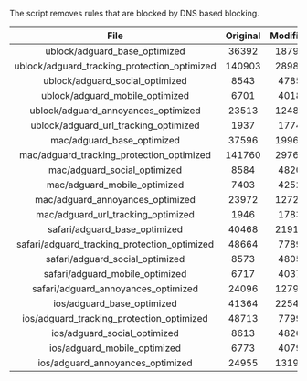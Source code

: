The script removes rules that are blocked by DNS based blocking.


| File | Original | Modified |
|:----:|:-----:|:-----:|
| ublock/adguard_base_optimized | 36392 | 18795 |
| ublock/adguard_tracking_protection_optimized | 140903 | 28986 |
| ublock/adguard_social_optimized | 8543 | 4785 |
| ublock/adguard_mobile_optimized | 6701 | 4018 |
| ublock/adguard_annoyances_optimized | 23513 | 12485 |
| ublock/adguard_url_tracking_optimized | 1937 | 1774 |
| mac/adguard_base_optimized | 37596 | 19966 |
| mac/adguard_tracking_protection_optimized | 141760 | 29763 |
| mac/adguard_social_optimized | 8584 | 4820 |
| mac/adguard_mobile_optimized | 7403 | 4252 |
| mac/adguard_annoyances_optimized | 23972 | 12724 |
| mac/adguard_url_tracking_optimized | 1946 | 1783 |
| safari/adguard_base_optimized | 40468 | 21915 |
| safari/adguard_tracking_protection_optimized | 48664 | 7789 |
| safari/adguard_social_optimized | 8573 | 4805 |
| safari/adguard_mobile_optimized | 6717 | 4037 |
| safari/adguard_annoyances_optimized | 24096 | 12797 |
| ios/adguard_base_optimized | 41364 | 22542 |
| ios/adguard_tracking_protection_optimized | 48713 | 7799 |
| ios/adguard_social_optimized | 8613 | 4826 |
| ios/adguard_mobile_optimized | 6773 | 4079 |
| ios/adguard_annoyances_optimized | 24955 | 13191 |